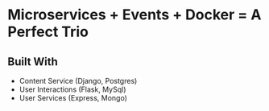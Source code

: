 <!-- ABOUT THE PROJECT -->

# Microservices + Events + Docker = A Perfect Trio

## Built With

- Content Service (Django, Postgres)
- User Interactions (Flask, MySql)
- User Services (Express, Mongo)
